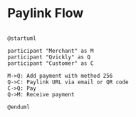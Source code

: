 # Paylink Flow

<include from="Snippets-PaylinkAPI.md" element-id="snippet-header" />

```plantuml

@startuml

participant "Merchant" as M
participant "Qvickly" as Q
participant "Customer" as C

M->Q: Add payment with method 256
Q->C: Paylink URL via email or QR code
C->Q: Pay
Q->M: Receive payment

@enduml

```